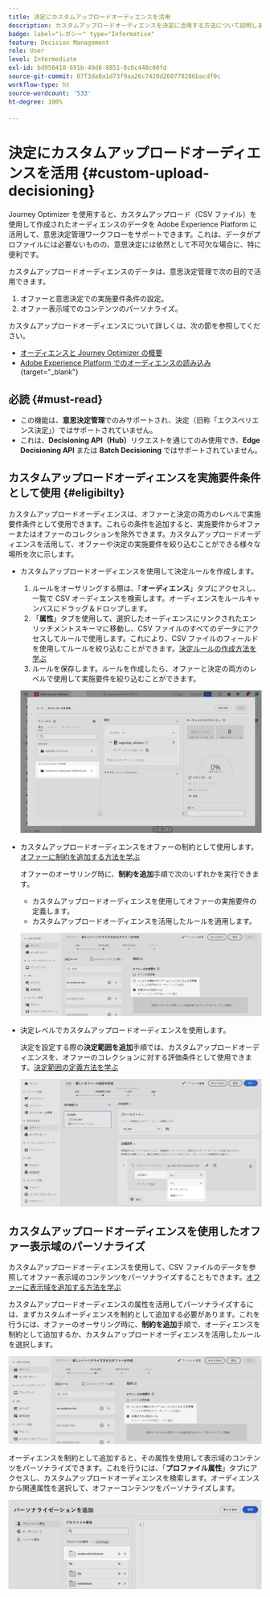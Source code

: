 ```yaml
---
title: 決定にカスタムアップロードオーディエンスを活用
description: カスタムアップロードオーディエンスを決定に活用する方法について説明します。
badge: label="レガシー" type="Informative"
feature: Decision Management
role: User
level: Intermediate
exl-id: bd950410-691b-49d8-8851-8c6c448c00fd
source-git-commit: 87f3da0a1d73f9aa26c7420d260778286bacdf0c
workflow-type: ht
source-wordcount: '533'
ht-degree: 100%

---
```


# 決定にカスタムアップロードオーディエンスを活用 {#custom-upload-decisioning}

Journey Optimizer を使用すると、カスタムアップロード（CSV ファイル）を使用して作成されたオーディエンスのデータを Adobe Experience Platform に活用して、意思決定管理ワークフローをサポートできます。これは、データがプロファイルには必要ないものの、意思決定には依然として不可欠な場合に、特に便利です。

カスタムアップロードオーディエンスのデータは、意思決定管理で次の目的で活用できます。

1. オファーと意思決定での実施要件条件の設定。
2. オファー表示域でのコンテンツのパーソナライズ。

カスタムアップロードオーディエンスについて詳しくは、次の節を参照してください。
* [オーディエンスと Journey Optimizer の概要](../audience/about-audiences.md)
* [Adobe Experience Platform でのオーディエンスの読み込み](https://experienceleague.adobe.com/ja/docs/experience-platform/segmentation/ui/audience-portal#import-audience){target="_blank"}

## 必読 {#must-read}

* この機能は、**意思決定管理**&#x200B;でのみサポートされ、決定（旧称「エクスペリエンス決定」）ではサポートされていません。
* これは、**Decisioning API（Hub）**&#x200B;リクエストを通じてのみ使用でき、**Edge Decisioning API** または **Batch Decisioning** ではサポートされていません。

## カスタムアップロードオーディエンスを実施要件条件として使用 {#eligibilty}

カスタムアップロードオーディエンスは、オファーと決定の両方のレベルで実施要件条件として使用できます。これらの条件を追加すると、実施要件からオファーまたはオファーのコレクションを除外できます。カスタムアップロードオーディエンスを活用して、オファーや決定の実施要件を絞り込むことができる様々な場所を次に示します。

* カスタムアップロードオーディエンスを使用して決定ルールを作成します。

   1. ルールをオーサリングする際は、「**オーディエンス**」タブにアクセスし、一覧で CSV オーディエンスを検索します。オーディエンスをルールキャンバスにドラッグ＆ドロップします。
   1. 「**属性**」タブを使用して、選択したオーディエンスにリンクされたエンリッチメントスキーマに移動し、CSV ファイルのすべてのデータにアクセスしてルールで使用します。これにより、CSV ファイルのフィールドを使用してルールを絞り込むことができます。[決定ルールの作成方法を学ぶ](../offers/offer-library/creating-decision-rules.md)
   1. ルールを保存します。ルールを作成したら、オファーと決定の両方のレベルで使用して実施要件を絞り込むことができます。

  ![](assets/csv-rule.png)

* カスタムアップロードオーディエンスをオファーの制約として使用します。[オファーに制約を追加する方法を学ぶ](../offers/offer-library/add-constraints.md)

  オファーのオーサリング時に、**制約を追加**&#x200B;手順で次のいずれかを実行できます。

   * カスタムアップロードオーディエンスを使用してオファーの実施要件の定義します。
   * カスタムアップロードオーディエンスを活用したルールを適用します。

  ![](assets/csv-offer.png)

* 決定レベルでカスタムアップロードオーディエンスを使用します。

  決定を設定する際の&#x200B;**決定範囲を追加**&#x200B;手順では、カスタムアップロードオーディエンスを、オファーのコレクションに対する評価条件として使用できます。[決定範囲の定義方法を学ぶ](../offers/offer-activities/create-offer-activities.md#add-decision-scopes)

  ![](assets/csv-decision.png)

## カスタムアップロードオーディエンスを使用したオファー表示域のパーソナライズ

カスタムアップロードオーディエンスを使用して、CSV ファイルのデータを参照してオファー表示域のコンテンツをパーソナライズすることもできます。[オファーに表示域を追加する方法を学ぶ](../offers/offer-library/add-representations.md)

カスタムアップロードオーディエンスの属性を活用してパーソナライズするには、まずカスタムオーディエンスを制約として追加する必要があります。これを行うには、オファーのオーサリング時に、**制約を追加**&#x200B;手順で、オーディエンスを制約として追加するか、カスタムアップロードオーディエンスを活用したルールを選択します。

![](assets/csv-offer.png)

オーディエンスを制約として追加すると、その属性を使用して表示域のコンテンツをパーソナライズできます。これを行うには、「**プロファイル属性**」タブにアクセスし、カスタムアップロードオーディエンスを検索します。オーディエンスから関連属性を選択して、オファーコンテンツをパーソナライズします。

![](assets/csv-perso.png)
